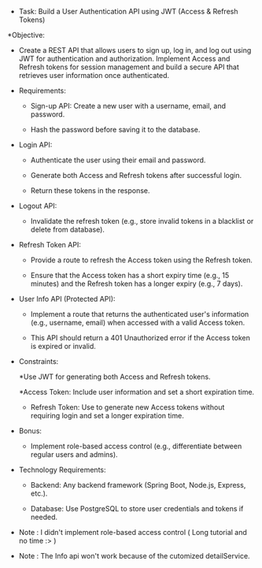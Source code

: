 * Task: Build a User Authentication API using JWT (Access & Refresh Tokens)


*Objective:

*   Create a REST API that allows users to sign up, log in, and log out using JWT for authentication and authorization. Implement Access and Refresh tokens for session management and build a secure API that retrieves user information once authenticated.


* Requirements:


     * Sign-up API: 
                Create a new user with a username, email, and password.


   *  Hash the password before saving it to the database.


* Login API:

   * Authenticate the user using their email and password.

   * Generate both Access and Refresh tokens after successful login.


    * Return these tokens in the response.


* Logout API:


     * Invalidate the refresh token (e.g., store invalid tokens in a blacklist or delete from database).


* Refresh Token API:


   *  Provide a route to refresh the Access token using the Refresh token.


   * Ensure that the Access token has a short expiry time (e.g., 15 minutes) and the Refresh token has a longer expiry (e.g., 7 days).


* User Info API (Protected API):


   * Implement a route that returns the authenticated user's information (e.g., username, email) when accessed with a valid Access token.


   * This API should return a 401 Unauthorized error if the Access token is expired or invalid.


* Constraints:

  *Use JWT for generating both Access and Refresh tokens.


   *Access Token: Include user information and set a short expiration time.


  * Refresh Token: Use to generate new Access tokens without requiring login and set a longer expiration time.


* Bonus:
   * Implement role-based access control (e.g., differentiate between regular users and admins).


* Technology Requirements:


  * Backend: Any backend framework (Spring Boot, Node.js, Express, etc.).


  * Database: Use PostgreSQL to store user credentials and tokens if needed.


* Note : I didn't implement role-based access control ( Long tutorial and no time :> )
  
* Note : The Info api won't work because of the cutomized detailService.
